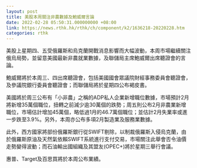 ```yaml
---
layout: post
title: 美股本周關注非農數據及鮑威爾言論
date: 2022-02-28 05:50:31.000000000 +08:00
link: https://news.rthk.hk/rthk/ch/component/k2/1636218-20220228.htm
categories: rthk
---
```


美股上星期四、五受俄羅斯和烏克蘭開戰消息影響而大幅波動，本周市場繼續關注俄烏局勢，並留意美國最新非農就業數據，及聯儲局主席鮑威爾出席聽證會的言論。

鮑威爾將於本周三、四出席聽證會，包括美國國會眾議院財經事務委員會聽證會，及參議院銀行委員會聽證會；而聯儲局將於星期四公布褐皮書。

美國將於周三公布有「小非農」之稱的ADP私人企業新增職位數據，市場預計2月將新增35萬個職位，扭轉之前減少逾30萬個的跌勢；周五則公布2月非農業新增職位，市場估計增加45萬個，略低過1月的46.7萬個職位；並估計2月失業率或進一步跌至3.9%。另外，本周亦公布多項2月製造業及服務業數據。

此外，西方國家將部份俄羅斯銀行從SWIFT剔除，以制裁俄羅斯入侵烏克蘭，由於俄羅斯原油及天然氣依賴SWIFT系統進行支付交易，市場關注此舉會否令油價走勢變得波動；而石油輸出國組織及其盟友(OPEC+)將於星期三舉行會議。

惠普、Target及百思買將於本周公布業績。
